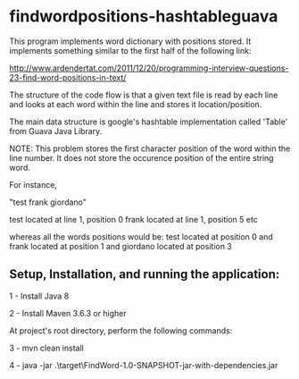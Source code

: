 # findwordpositions-hashtableguava

This program implements word dictionary with positions stored. It implements something similar to the
first half of the following link:
 
http://www.ardendertat.com/2011/12/20/programming-interview-questions-23-find-word-positions-in-text/

The structure of the code flow is that a given text file is read by each line and looks at each word within the line and stores it location/position.

The main data structure is google's hashtable implementation called 'Table' from Guava Java Library. 

NOTE: This problem stores the first character position of the word within the line number.
It does not store the occurence position of the entire string word.

For instance,

"test frank giordano" 

test located at line 1, position 0
frank located at line 1, position 5
etc

whereas all the words positions would be:
test located at position 0 and frank located at position 1 and giordano located at position 3

## Setup, Installation, and running the application:

1 - Install Java 8

2 - Install Maven 3.6.3 or higher

At project's root directory, perform the following commands:

3 - mvn clean install

4 - java -jar .\target\FindWord-1.0-SNAPSHOT-jar-with-dependencies.jar
